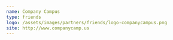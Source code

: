 ```yaml
---
name: Company Campus
type: friends
logo: /assets/images/partners/friends/logo-companycampus.png
site: http://www.companycamp.us
---
```

